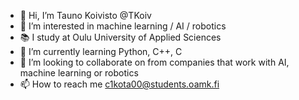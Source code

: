 - 👋 Hi, I’m Tauno Koivisto @TKoiv
- 👀 I’m interested in machine learning / AI / robotics
- 📚 I study at Oulu University of Applied Sciences  
- 🌱 I’m currently learning Python, C++, C
- 💞️ I’m looking to collaborate on from companies that work with AI, machine learning or robotics
- 📫 How to reach me c1kota00@students.oamk.fi

<!---
TKoiv/TKoiv is a ✨ special ✨ repository because its `README.md` (this file) appears on your GitHub profile.
You can click the Preview link to take a look at your changes.
--->
